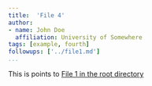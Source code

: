 ```yaml
---
title:  'File 4'
author:
- name: John Doe
  affiliation: University of Somewhere
tags: [example, fourth]
followups: ['../file1.md']
...
```


This is points to [File 1 in the root directory](../file1.md)
